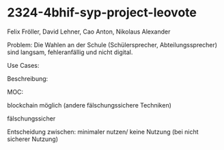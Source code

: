 # 2324-4bhif-syp-project-leovote

Felix Fröller, David Lehner, Cao Anton, Nikolaus Alexander

Problem: Die Wahlen an der Schule (Schülersprecher, Abteilungssprecher) sind langsam, fehleranfällig und nicht digital.

Use Cases:

Beschreibung:




MOC:

blockchain möglich (andere fälschungssichere Techniken)

fälschungssicher

Entscheidung zwischen: minimaler nutzen/ keine Nutzung (bei nicht sicherer Nutzung)


